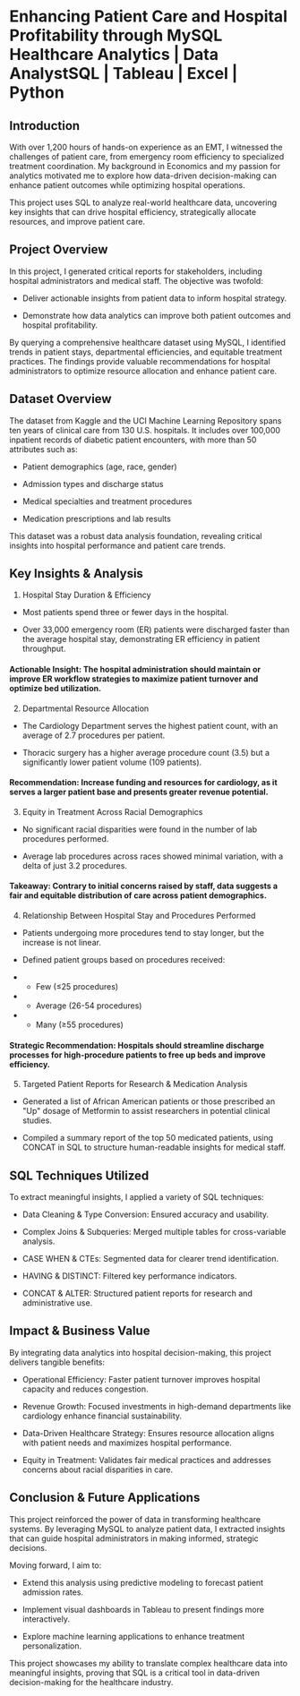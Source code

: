 # Enhancing Patient Care and Hospital Profitability through MySQL Healthcare Analytics | Data AnalystSQL | Tableau | Excel | Python

## Introduction

With over 1,200 hours of hands-on experience as an EMT, I witnessed the challenges of patient care, from emergency room efficiency to specialized treatment coordination. My background in Economics and my passion for analytics motivated me to explore how data-driven decision-making can enhance patient outcomes while optimizing hospital operations.

This project uses SQL to analyze real-world healthcare data, uncovering key insights that can drive hospital efficiency, strategically allocate resources, and improve patient care.

## Project Overview

In this project, I generated critical reports for stakeholders, including hospital administrators and medical staff. The objective was twofold:

- Deliver actionable insights from patient data to inform hospital strategy.

- Demonstrate how data analytics can improve both patient outcomes and hospital profitability.

By querying a comprehensive healthcare dataset using MySQL, I identified trends in patient stays, departmental efficiencies, and equitable treatment practices. The findings provide valuable recommendations for hospital administrators to optimize resource allocation and enhance patient care.

## Dataset Overview

The dataset from Kaggle and the UCI Machine Learning Repository spans ten years of clinical care from 130 U.S. hospitals. It includes over 100,000 inpatient records of diabetic patient encounters, with more than 50 attributes such as:

- Patient demographics (age, race, gender)

- Admission types and discharge status

- Medical specialties and treatment procedures

- Medication prescriptions and lab results

This dataset was a robust data analysis foundation, revealing critical insights into hospital performance and patient care trends.

## Key Insights & Analysis

1. Hospital Stay Duration & Efficiency

- Most patients spend three or fewer days in the hospital.

- Over 33,000 emergency room (ER) patients were discharged faster than the average hospital stay, demonstrating ER efficiency in patient throughput.

#### Actionable Insight: The hospital administration should maintain or improve ER workflow strategies to maximize patient turnover and optimize bed utilization.

2. Departmental Resource Allocation

- The Cardiology Department serves the highest patient count, with an average of 2.7 procedures per patient.

- Thoracic surgery has a higher average procedure count (3.5) but a significantly lower patient volume (109 patients).

#### Recommendation: Increase funding and resources for cardiology, as it serves a larger patient base and presents greater revenue potential.

3. Equity in Treatment Across Racial Demographics

- No significant racial disparities were found in the number of lab procedures performed.

- Average lab procedures across races showed minimal variation, with a delta of just 3.2 procedures.

#### Takeaway: Contrary to initial concerns raised by staff, data suggests a fair and equitable distribution of care across patient demographics.

4. Relationship Between Hospital Stay and Procedures Performed

- Patients undergoing more procedures tend to stay longer, but the increase is not linear.

- Defined patient groups based on procedures received:

- - Few (≤25 procedures)

- - Average (26-54 procedures)

- - Many (≥55 procedures)

#### Strategic Recommendation: Hospitals should streamline discharge processes for high-procedure patients to free up beds and improve efficiency.

5. Targeted Patient Reports for Research & Medication Analysis

- Generated a list of African American patients or those prescribed an "Up" dosage of Metformin to assist researchers in potential clinical studies.

- Compiled a summary report of the top 50 medicated patients, using CONCAT in SQL to structure human-readable insights for medical staff.
  

## SQL Techniques Utilized

To extract meaningful insights, I applied a variety of SQL techniques:

- Data Cleaning & Type Conversion: Ensured accuracy and usability.

- Complex Joins & Subqueries: Merged multiple tables for cross-variable analysis.

- CASE WHEN & CTEs: Segmented data for clearer trend identification.

- HAVING & DISTINCT: Filtered key performance indicators.

- CONCAT & ALTER: Structured patient reports for research and administrative use.


## Impact & Business Value

By integrating data analytics into hospital decision-making, this project delivers tangible benefits:

- Operational Efficiency: Faster patient turnover improves hospital capacity and reduces congestion.

- Revenue Growth: Focused investments in high-demand departments like cardiology enhance financial sustainability.

- Data-Driven Healthcare Strategy: Ensures resource allocation aligns with patient needs and maximizes hospital performance.

- Equity in Treatment: Validates fair medical practices and addresses concerns about racial disparities in care.
  

## Conclusion & Future Applications

This project reinforced the power of data in transforming healthcare systems. By leveraging MySQL to analyze patient data, I extracted insights that can guide hospital administrators in making informed, strategic decisions.

Moving forward, I aim to:

- Extend this analysis using predictive modeling to forecast patient admission rates.

- Implement visual dashboards in Tableau to present findings more interactively.

- Explore machine learning applications to enhance treatment personalization.

This project showcases my ability to translate complex healthcare data into meaningful insights, proving that SQL is a critical tool in data-driven decision-making for the healthcare industry.
